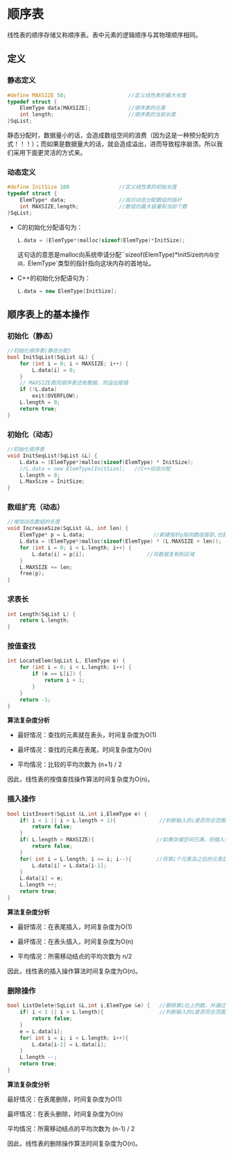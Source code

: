 # 顺序表

线性表的顺序存储又称顺序表。表中元素的逻辑顺序与其物理顺序相同。

## 定义

### 静态定义

```c
#define MAXSIZE 50;                    //定义线性表的最大长度
typedef struct {
    ElemType data[MAXSIZE];            //顺序表的元素
    int length;                        //顺序表的当前长度
}SqList;
```

静态分配时，数据量小的话，会造成数组空间的浪费（因为这是一种预分配的方式！！！）；而如果是数据量大的话，就会造成溢出，进而导致程序崩溃。所以我们采用下面更灵活的方式来。

### 动态定义

```c
#define InitSize 100                //定义线性表的初始长度
typedef struct {                    
    ElemType* data;                 //指示动态分配数组的指针
    int MAXSIZE,length;             //数组的最大容量和当前个数
}SqList;
```

* C的初始化分配语句为：

  ```c
  L.data = (ElemType*)malloc(sizeof(ElemType)*InitSize);
  ```
  这句话的意思是malloc向系统申请分配``sizeof(ElemType)*InitSize`的内存空间，`ElemType`类型的指针指向这块内存的首地址。

* C++的初始化分配语句为：

  ```cpp
  L.data = new ElemType[InitSize];
  ```

## 顺序表上的基本操作

### 初始化（静态）

```c
//初始化顺序表(静态分配)
bool InitSqList(SqList &L) {
    for (int i = 0; i < MAXSIZE; i++) {
        L.data[i] = 0;
    }
  	// MAXSIZE跑完顺序表还有数据，则溢出报错
    if (!L.data)
        exit(OVERFLOW);
    L.length = 0;
    return true;
}
```

### 初始化（动态）

```c
//初始化顺序表
void InitSeqList(SqList &L) {
    L.data = (ElemType*)malloc(sizeof(ElemType) * InitSize);
    //L.data = new ElemType[InitSize];   //C++动态分配
    L.length = 0;
    L.MaxSize = InitSize;
}
```

### 数组扩充（动态）

```c
//增加动态数组的长度
void IncreaseSize(SqList &L, int len) {
    ElemType* p = L.data;                      //新建指针p指向数组首部,也就是p指针和data指针同时指向数组首位元素
    L.data = (ElemType*)malloc(sizeof(ElemType) * (L.MAXSIZE + len));  //在别处开辟(MAXSIZE+len)*sizeof(ElemType)连续的空间，  并将data指针指向这片空间的首地址
    for (int i = 0; i < L.length; i++) {
        L.data[i] = p[i];                    //将数据复制到区域
    }
    L.MAXSIZE += len;
    free(p);
}
```

### 求表长

```c
int Length(SqList L) {
    return L.length;
}
```

### 按值查找

```c
int LocateElem(SqList L, ElemType e) {
    for (int i = 0; i < L.length; i++) {
        if (e == L[i]) {
            return i + 1;
        }
    }
    return -1;
}
```

**算法复杂度分析**

* 最好情况：查找的元素就在表头，时间复杂度为O(1)

* 最坏情况：查找的元素在表尾，时间复杂度为O(n)

* 平均情况：比较的平均次数为 (n+1) / 2

因此，线性表的按值查找操作算法时间复杂度为O(n)。

### 插入操作

```c
bool ListInsert(SqList &L,int i,ElemType e) {
    if( i < 1 || i > L.length + 1){              //判断输入的i是否符合范围
        return false;
    }
    if( L.length > MAXSIZE){                    //如果存储空间已满，则插入失败
        return false;
    }
    for( int i = L.length; i >= i; i--){        //将第i个元素及之后的元素后移
        L.data[i] = L.data[i-1];
    }
    L.data[i] = e;
    L.length ++;
    return true;    
}
```

**算法复杂度分析**

* 最好情况：在表尾插入，时间复杂度为O(1)

* 最坏情况：在表头插入，时间复杂度为O(n)

* 平均情况：所需移动结点的平均次数为 n/2

因此，线性表的插入操作算法时间复杂度为O(n)。

### 删除操作

```c
bool ListDelete(SqList &L,int i,ElemType &e) {   //删除第i位上的数，并通过e返回其值
    if( i < 1 || i > L.length){                  //判断输入的i是否符合范围
        return false;
    }
    e = L.data[i];
    for( int i = i; i < L.length; i++){
        L.data[i-1] = L.data[i];
    }
    L.length --;
    return true;    
}
```

**算法复杂度分析**

最好情况：在表尾删除，时间复杂度为O(1)

最坏情况：在表头删除，时间复杂度为O(n)

平均情况：所需移动结点的平均次数为 (n-1) / 2

因此，线性表的删除操作算法时间复杂度为O(n)。

